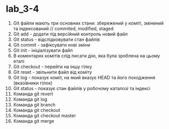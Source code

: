 # lab_3-4

1. Git файли мають три основних стани: збережений у коміті, змінений та індексований // commited, modified, staged
2. Git add - додати під версійний контроль новий файл
3. Git status - відслідковувати стан файлів
4. Git commit - зафіксувати нові зміни
5. Git init - ініціалізувати файл
6. В коментарях комітів слід писати дію, яка була зроблена на цьому етапі
7. Git checkout - перейти на іншу гілку
8. Git reset - звільнити файл від коміту
9. Git log - показує коміт, на який вказує HEAD та його походження (вказівники гілок)
10. Git status - показує стан файлів у робочому каталозі та індексі
11. Команда git revert
12. Команда git log
13. Команда git branch
14. Команда git checkout
15. Команда git checkout master
16. Команда git merge

